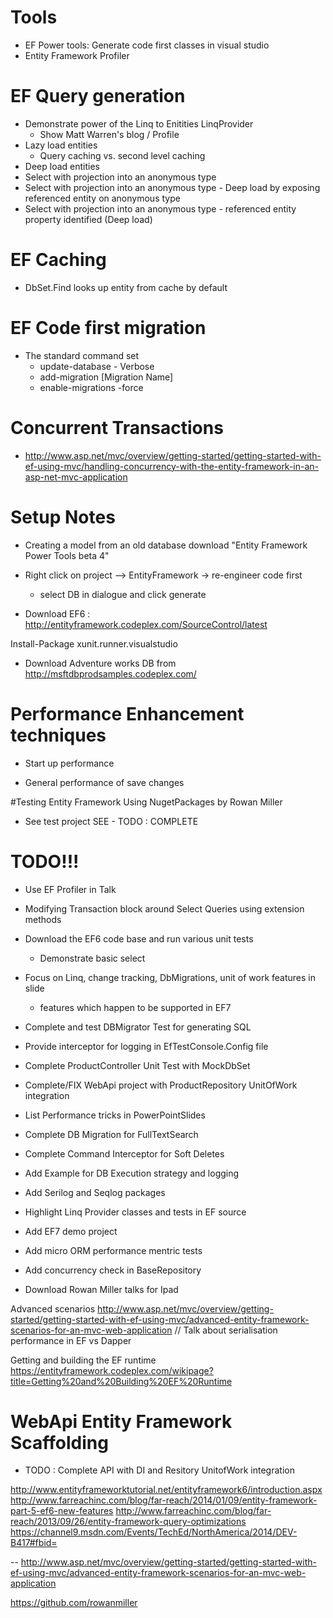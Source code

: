 # Tools
- EF Power tools: Generate code first classes in visual studio
- Entity Framework Profiler

# EF Query generation
- Demonstrate power of the Linq to Enitities LinqProvider
	- Show Matt Warren's blog / Profile
- Lazy load entities
	- Query caching vs. second level caching
- Deep load entities
- Select with projection into an anonymous type
- Select with projection into an anonymous type - Deep load by exposing referenced entity on anonymous type
- Select with projection into an anonymous type - referenced entity property identified (Deep load)

# EF Caching
- DbSet.Find looks up entity from cache by default


# EF Code first migration
- The standard command set
	- update-database - Verbose
	- add-migration [Migration Name]
	- enable-migrations -force

# Concurrent Transactions
-  http://www.asp.net/mvc/overview/getting-started/getting-started-with-ef-using-mvc/handling-concurrency-with-the-entity-framework-in-an-asp-net-mvc-application

# Setup Notes
- Creating a model from an old database
download "Entity Framework Power Tools beta 4"
- Right click on project --> EntityFramework -> re-engineer code first
	- select DB in dialogue and click generate

- Download EF6 : http://entityframework.codeplex.com/SourceControl/latest

Install-Package xunit.runner.visualstudio

- Download Adventure works DB from
http://msftdbprodsamples.codeplex.com/

# Performance Enhancement techniques
- Start up performance

- General performance of save changes

#Testing Entity Framework Using NugetPackages by Rowan Miller

- See test project
SEE - TODO : COMPLETE

# TODO!!!
- Use EF Profiler in Talk
- Modifying Transaction block around Select Queries using extension methods
- Download the EF6 code base and run various unit tests
	- Demonstrate basic select

- Focus on Linq, change tracking, DbMigrations, unit of work features in slide
	- features which happen to be supported in EF7
- Complete and test DBMigrator Test for generating SQL
- Provide interceptor for logging in EfTestConsole.Config file
- Complete ProductController Unit Test with MockDbSet
- Complete/FIX WebApi project with ProductRepository UnitOfWork integration
- List Performance tricks in PowerPointSlides
- Complete DB Migration for FullTextSearch
- Complete Command Interceptor for Soft Deletes
- Add Example for DB Execution strategy and logging
- Add Serilog and Seqlog packages

- Highlight Linq Provider classes and tests in EF source
- Add EF7 demo project
- Add micro ORM performance mentric tests
- Add concurrency check in BaseRepository

- Download Rowan Miller talks for Ipad


Advanced scenarios
http://www.asp.net/mvc/overview/getting-started/getting-started-with-ef-using-mvc/advanced-entity-framework-scenarios-for-an-mvc-web-application
// Talk about serialisation performance in EF vs Dapper

Getting and building the EF runtime
https://entityframework.codeplex.com/wikipage?title=Getting%20and%20Building%20EF%20Runtime

# WebApi Entity Framework Scaffolding

- TODO : Complete API with DI and Resitory UnitofWork integration

http://www.entityframeworktutorial.net/entityframework6/introduction.aspx
http://www.farreachinc.com/blog/far-reach/2014/01/09/entity-framework-part-5-ef6-new-features
http://www.farreachinc.com/blog/far-reach/2013/09/26/entity-framework-query-optimizations
https://channel9.msdn.com/Events/TechEd/NorthAmerica/2014/DEV-B417#fbid=

--
http://www.asp.net/mvc/overview/getting-started/getting-started-with-ef-using-mvc/advanced-entity-framework-scenarios-for-an-mvc-web-application



https://github.com/rowanmiller
